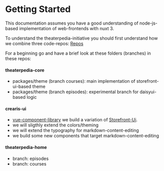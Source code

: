 # Getting Started

This documentation assumes you have a good understanding of node-js-based implementation of web-frontends with nuxt 3.

To understand the theaterpedia-initiative you should first understand how we combine three code-repos:
[Repos](/introduction/repos)

For a beginning go and have a brief look at these folders (branches) in these repos:
#### theaterpedia-core
- packages/theme (branch courses): main implementation of storefront-ui-based theme
- packages/theme (branch episodes): experimental branch for daisyui-based logic


#### crearis-ui
- [vue-component-library](https://github.com/theaterpedia/crearis-ui/tree/main/packages/sfui/frameworks/vue) we build a variation of [Storefront-Ui](https://storefrontui.io). 
- we will sligthly extend the colors/theming
- we will extend the typography for markdown-content-editing
- we build some new components that target markdown-content-editing


#### theaterpedia-home
- branch: episodes
- branch: courses

